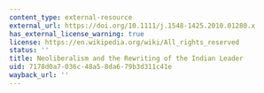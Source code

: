 ```yaml
---
content_type: external-resource
external_url: https://doi.org/10.1111/j.1548-1425.2010.01280.x
has_external_license_warning: true
license: https://en.wikipedia.org/wiki/All_rights_reserved
status: ''
title: Neoliberalism and the Rewriting of the Indian Leader
uid: 7178d0a7-036c-48a5-8da6-79b3d311c41e
wayback_url: ''
---
```

